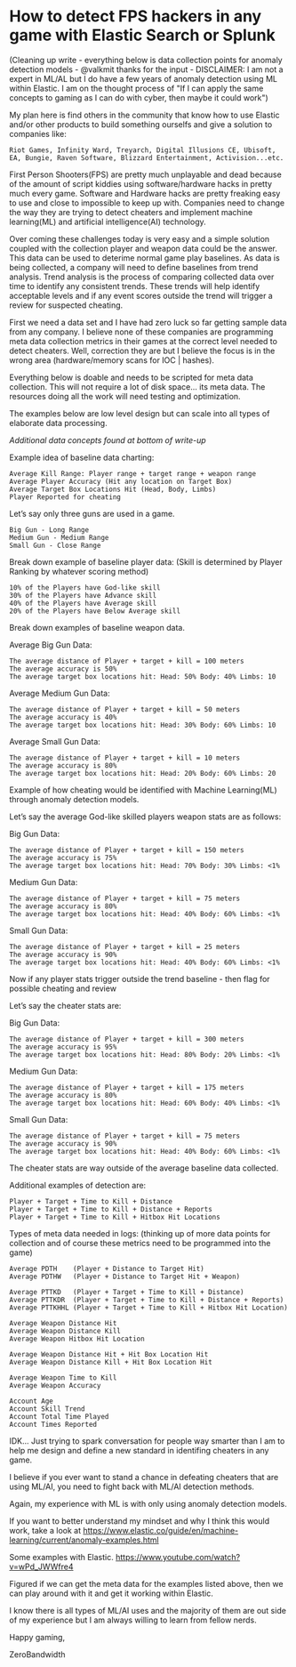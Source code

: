 # How to detect FPS hackers in any game with Elastic Search or Splunk 

(Cleaning up write - everything below is data collection points for anomaly detection models - @valkmit thanks for the input - DISCLAIMER: I am not a expert in ML/AL but I do have a few years of anomaly detection using ML within Elastic. I am on the thought process of "If I can apply the same concepts to gaming as I can do with cyber, then maybe it could work")

My plan here is find others in the community that know how to use Elastic and/or other products to build something ourselfs and give a solution to companies like:
```
Riot Games, Infinity Ward, Treyarch, Digital Illusions CE, Ubisoft, EA, Bungie, Raven Software, Blizzard Entertainment, Activision...etc.
```
First Person Shooters(FPS) are pretty much unplayable and dead because of the amount of script kiddies using software/hardware hacks in pretty much every game.  Software and Hardware hacks are pretty freaking easy to use and close to impossible to keep up with. Companies need to change the way they are trying to detect cheaters and implement machine learning(ML) and artificial intelligence(AI) technology. 

Over coming these challenges today is very easy and a simple solution coupled with the collection player and weapon data could be the answer.  This data can be used to deterime normal game play baselines.  As data is being collected, a company will need to define baselines from trend analysis. Trend analysis is the process of comparing collected data over time to identify any consistent trends. These trends will help identify acceptable levels and if any event scores outside the trend will trigger a review for suspected cheating.


First we need a data set and I have had zero luck so far getting sample data from any company. I believe none of these companies are programming meta data collection metrics in their games at the correct level needed to detect cheaters. Well, correction they are but I believe the focus is in the wrong area (hardware/memory scans for IOC | hashes). 

Everything below is doable and needs to be scripted for meta data collection.  This will not require a lot of disk space... its meta data. The resources doing all the work will need testing and optimization.   

The examples below are low level design but can scale into all types of elaborate data processing.

*Additional data concepts found at bottom of write-up*

Example idea of baseline data charting:
```
Average Kill Range: Player range + target range + weapon range
Average Player Accuracy (Hit any location on Target Box)
Average Target Box Locations Hit (Head, Body, Limbs)
Player Reported for cheating
```

Let’s say only three guns are used in a game.
```
Big Gun - Long Range
Medium Gun - Medium Range
Small Gun - Close Range
```
Break down example of baseline player data:
(Skill is determined by Player Ranking by whatever scoring method)
```
10% of the Players have God-like skill
30% of the Players have Advance skill
40% of the Players have Average skill
20% of the Players have Below Average skill
```
Break down examples of baseline weapon data.

Average Big Gun Data:
```
The average distance of Player + target + kill = 100 meters
The average accuracy is 50%
The average target box locations hit: Head: 50% Body: 40% Limbs: 10
```
Average Medium Gun Data:
```
The average distance of Player + target + kill = 50 meters
The average accuracy is 40%
The average target box locations hit: Head: 30% Body: 60% Limbs: 10
```
Average Small Gun Data:
```
The average distance of Player + target + kill = 10 meters
The average accuracy is 80%
The average target box locations hit: Head: 20% Body: 60% Limbs: 20
```
Example of how cheating would be identified with Machine Learning(ML) through anomaly detection models. 

Let’s say the average God-like skilled players weapon stats are as follows:

Big Gun Data:
```
The average distance of Player + target + kill = 150 meters
The average accuracy is 75%
The average target box locations hit: Head: 70% Body: 30% Limbs: <1%
```
Medium Gun Data:
```
The average distance of Player + target + kill = 75 meters
The average accuracy is 80%
The average target box locations hit: Head: 40% Body: 60% Limbs: <1%
```
Small Gun Data:
```
The average distance of Player + target + kill = 25 meters
The average accuracy is 90%
The average target box locations hit: Head: 40% Body: 60% Limbs: <1%
```
Now if any player stats trigger outside the trend baseline - then flag for possible cheating and review

Let’s say the cheater stats are:

Big Gun Data:
```
The average distance of Player + target + kill = 300 meters
The average accuracy is 95%
The average target box locations hit: Head: 80% Body: 20% Limbs: <1%
```
Medium Gun Data:
```
The average distance of Player + target + kill = 175 meters
The average accuracy is 80%
The average target box locations hit: Head: 60% Body: 40% Limbs: <1%
```
Small Gun Data:
```
The average distance of Player + target + kill = 75 meters
The average accuracy is 90%
The average target box locations hit: Head: 40% Body: 60% Limbs: <1%
```
The cheater stats are way outside of the average baseline data collected.

Additional examples of detection are:
```
Player + Target + Time to Kill + Distance
Player + Target + Time to Kill + Distance + Reports
Player + Target + Time to Kill + Hitbox Hit Locations
```


Types of meta data needed in logs: (thinking up of more data points for collection and of course these metrics need to be programmed into the game)

```
Average PDTH    (Player + Distance to Target Hit)
Average PDTHW   (Player + Distance to Target Hit + Weapon)
 
Average PTTKD   (Player + Target + Time to Kill + Distance)
Average PTTKDR  (Player + Target + Time to Kill + Distance + Reports)
Average PTTKHHL (Player + Target + Time to Kill + Hitbox Hit Location)

Average Weapon Distance Hit
Average Weapon Distance Kill
Average Weapon Hitbox Hit Location

Average Weapon Distance Hit + Hit Box Location Hit
Average Weapon Distance Kill + Hit Box Location Hit

Average Weapon Time to Kill
Average Weapon Accuracy

Account Age
Account Skill Trend
Account Total Time Played
Account Times Reported
```
IDK... Just trying to spark conversation for people way smarter than I am to help me design and define a new standard in identifing cheaters in any game. 

I believe if you ever want to stand a chance in defeating cheaters that are using ML/AI, you need to fight back with ML/AI detection methods.

Again, my experience with ML is with only using anomaly detection models.  

If you want to better understand my mindset and why I think this would work, take a look at https://www.elastic.co/guide/en/machine-learning/current/anomaly-examples.html

Some examples with Elastic. https://www.youtube.com/watch?v=wPd_JWWfre4

Figured if we can get the meta data for the examples listed above, then we can play around with it and get it working within Elastic.

I know there is all types of ML/AI uses and the majority of them are out side of my experience but I am always willing to learn from fellow nerds.

Happy gaming,

ZeroBandwidth
